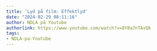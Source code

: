 ```yaml
---
title: 'Lyd på film: Effektlyd'
date: "2024-02-29 08:11:16"
author: NDLA på Youtube
authorlink: https://www.youtube.com/watch?v=8Y8a7nTAvQk
tags:
- NDLA-pa-Youtube
---
```

